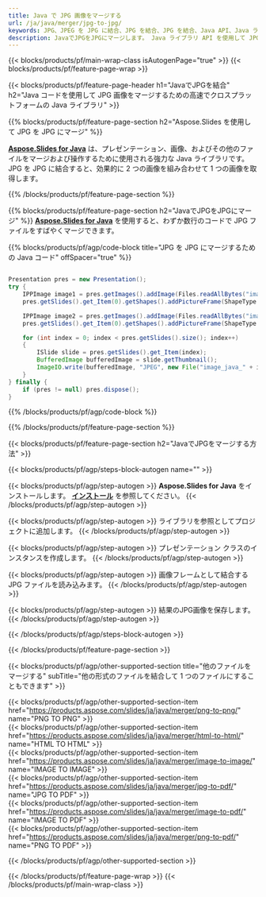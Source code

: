 ```yaml
---
title: Java で JPG 画像をマージする
url: /ja/java/merger/jpg-to-jpg/
keywords: JPG、JPEG を JPG に結合、JPG を結合、JPG を結合、Java API、Java ライブラリ
description: JavaでJPGをJPGにマージします。 Java ライブラリ API を使用して JPG ファイルを結合する
---
```


{{< blocks/products/pf/main-wrap-class isAutogenPage="true" >}}
{{< blocks/products/pf/feature-page-wrap >}}

{{< blocks/products/pf/feature-page-header h1="JavaでJPGを結合" h2="Java コードを使用して JPG 画像をマージするための高速でクロスプラットフォームの Java ライブラリ" >}}

{{% blocks/products/pf/feature-page-section h2="Aspose.Slides を使用して JPG を JPG にマージ" %}}

[**Aspose.Slides for Java**](https://products.aspose.com/slides/ja/java/) は、プレゼンテーション、画像、およびその他のファイルをマージおよび操作するために使用される強力な Java ライブラリです。 JPG を JPG に結合すると、効果的に 2 つの画像を組み合わせて 1 つの画像を取得します。

{{% /blocks/products/pf/feature-page-section %}}




{{% blocks/products/pf/feature-page-section  h2="JavaでJPGをJPGにマージ" %}}
[**Aspose.Slides for Java**](https://products.aspose.com/slides/ja/java/) を使用すると、わずか数行のコードで JPG ファイルをすばやくマージできます。

{{% blocks/products/pf/agp/code-block title="JPG を JPG にマージするための Java コード" offSpacer="true" %}}
```java

Presentation pres = new Presentation();
try {
    IPPImage image1 = pres.getImages().addImage(Files.readAllBytes("image1.jpg"));
    pres.getSlides().get_Item(0).getShapes().addPictureFrame(ShapeType.Rectangle, 0, 0, 100, 100, image1);

    IPPImage image2 = pres.getImages().addImage(Files.readAllBytes("image2.jpg"));
    pres.getSlides().get_Item(0).getShapes().addPictureFrame(ShapeType.Rectangle, 0, 200, 100, 100, image2);

    for (int index = 0; index < pres.getSlides().size(); index++)
    {
        ISlide slide = pres.getSlides().get_Item(index);
        BufferedImage bufferedImage = slide.getThumbnail();
        ImageIO.write(bufferedImage, "JPEG", new File("image_java_" + index + ".jpg"));
    }
} finally {
    if (pres != null) pres.dispose();
}
```
{{% /blocks/products/pf/agp/code-block %}}

{{% /blocks/products/pf/feature-page-section %}}




{{< blocks/products/pf/feature-page-section  h2="JavaでJPGをマージする方法" >}}


{{< blocks/products/pf/agp/steps-block-autogen name="" >}}


{{< blocks/products/pf/agp/step-autogen >}}
**Aspose.Slides for Java** をインストールします。 [**インストール**](https://docs.aspose.com/slides/java/installation/) を参照してください。
{{< /blocks/products/pf/agp/step-autogen >}}

{{< blocks/products/pf/agp/step-autogen >}}
ライブラリを参照としてプロジェクトに追加します。
{{< /blocks/products/pf/agp/step-autogen >}}

{{< blocks/products/pf/agp/step-autogen >}}
プレゼンテーション クラスのインスタンスを作成します。
{{< /blocks/products/pf/agp/step-autogen >}}

{{< blocks/products/pf/agp/step-autogen >}}
画像フレームとして結合する JPG ファイルを読み込みます。
{{< /blocks/products/pf/agp/step-autogen >}}

{{< blocks/products/pf/agp/step-autogen >}}
結果のJPG画像を保存します。
{{< /blocks/products/pf/agp/step-autogen >}}


{{< /blocks/products/pf/agp/steps-block-autogen >}}


{{< /blocks/products/pf/feature-page-section >}}




{{< blocks/products/pf/agp/other-supported-section title="他のファイルをマージする" subTitle="他の形式のファイルを結合して 1 つのファイルにすることもできます" >}}
  
{{< blocks/products/pf/agp/other-supported-section-item href="https://products.aspose.com/slides/ja/java/merger/png-to-png/" name="PNG TO PNG" >}}  
{{< blocks/products/pf/agp/other-supported-section-item href="https://products.aspose.com/slides/ja/java/merger/html-to-html/" name="HTML TO HTML" >}}  
{{< blocks/products/pf/agp/other-supported-section-item href="https://products.aspose.com/slides/ja/java/merger/image-to-image/" name="IMAGE TO IMAGE" >}}  
{{< blocks/products/pf/agp/other-supported-section-item href="https://products.aspose.com/slides/ja/java/merger/jpg-to-pdf/" name="JPG TO PDF" >}}  
{{< blocks/products/pf/agp/other-supported-section-item href="https://products.aspose.com/slides/ja/java/merger/image-to-pdf/" name="IMAGE TO PDF" >}}  
{{< blocks/products/pf/agp/other-supported-section-item href="https://products.aspose.com/slides/ja/java/merger/png-to-pdf/" name="PNG TO PDF" >}}  
  


{{< /blocks/products/pf/agp/other-supported-section >}}

{{< /blocks/products/pf/feature-page-wrap >}}
{{< /blocks/products/pf/main-wrap-class >}}